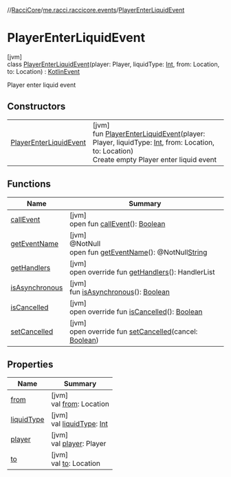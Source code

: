 //[RacciCore](../../../index.md)/[me.racci.raccicore.events](../index.md)/[PlayerEnterLiquidEvent](index.md)

# PlayerEnterLiquidEvent

[jvm]\
class [PlayerEnterLiquidEvent](index.md)(player: Player, liquidType: [Int](https://kotlinlang.org/api/latest/jvm/stdlib/kotlin/-int/index.html), from: Location, to: Location) : [KotlinEvent](../-kotlin-event/index.md)

Player enter liquid event

## Constructors

| | |
|---|---|
| [PlayerEnterLiquidEvent](-player-enter-liquid-event.md) | [jvm]<br>fun [PlayerEnterLiquidEvent](-player-enter-liquid-event.md)(player: Player, liquidType: [Int](https://kotlinlang.org/api/latest/jvm/stdlib/kotlin/-int/index.html), from: Location, to: Location)<br>Create empty Player enter liquid event |

## Functions

| Name | Summary |
|---|---|
| [callEvent](../-day-event/index.md#-1071638799%2FFunctions%2F-519281799) | [jvm]<br>open fun [callEvent](../-day-event/index.md#-1071638799%2FFunctions%2F-519281799)(): [Boolean](https://kotlinlang.org/api/latest/jvm/stdlib/kotlin/-boolean/index.html) |
| [getEventName](../-day-event/index.md#1147460734%2FFunctions%2F-519281799) | [jvm]<br>@NotNull<br>open fun [getEventName](../-day-event/index.md#1147460734%2FFunctions%2F-519281799)(): @NotNull[String](https://kotlinlang.org/api/latest/jvm/stdlib/kotlin/-string/index.html) |
| [getHandlers](../-kotlin-event/get-handlers.md) | [jvm]<br>open override fun [getHandlers](../-kotlin-event/get-handlers.md)(): HandlerList |
| [isAsynchronous](../-day-event/index.md#-706610981%2FFunctions%2F-519281799) | [jvm]<br>fun [isAsynchronous](../-day-event/index.md#-706610981%2FFunctions%2F-519281799)(): [Boolean](https://kotlinlang.org/api/latest/jvm/stdlib/kotlin/-boolean/index.html) |
| [isCancelled](../-kotlin-event/is-cancelled.md) | [jvm]<br>open override fun [isCancelled](../-kotlin-event/is-cancelled.md)(): [Boolean](https://kotlinlang.org/api/latest/jvm/stdlib/kotlin/-boolean/index.html) |
| [setCancelled](../-kotlin-event/set-cancelled.md) | [jvm]<br>open override fun [setCancelled](../-kotlin-event/set-cancelled.md)(cancel: [Boolean](https://kotlinlang.org/api/latest/jvm/stdlib/kotlin/-boolean/index.html)) |

## Properties

| Name | Summary |
|---|---|
| [from](from.md) | [jvm]<br>val [from](from.md): Location |
| [liquidType](liquid-type.md) | [jvm]<br>val [liquidType](liquid-type.md): [Int](https://kotlinlang.org/api/latest/jvm/stdlib/kotlin/-int/index.html) |
| [player](player.md) | [jvm]<br>val [player](player.md): Player |
| [to](to.md) | [jvm]<br>val [to](to.md): Location |
